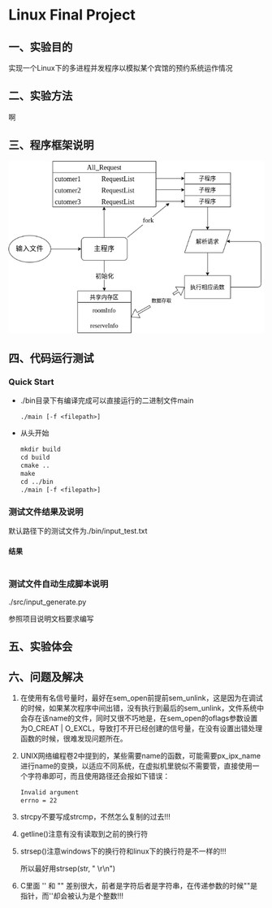 # Linux Final Project

## 一、实验目的

实现一个Linux下的多进程并发程序以模拟某个宾馆的预约系统运作情况

## 二、实验方法

啊

## 三、程序框架说明

![程序框架](./img/%E7%A8%8B%E5%BA%8F%E6%A1%86%E6%9E%B6.png)



## 四、代码运行测试

### Quick Start

- ./bin目录下有编译完成可以直接运行的二进制文件main

  ```shell
  ./main [-f <filepath>]
  ```

- 从头开始

  ```shell
  mkdir build
  cd build
  cmake ..
  make
  cd ../bin
  ./main [-f <filepath>]
  ```

### 测试文件结果及说明

默认路径下的测试文件为./bin/input_test.txt

#### 结果

```shell

```

### 测试文件自动生成脚本说明

./src/input_generate.py

参照项目说明文档要求编写

## 五、实验体会

## 六、问题及解决

1. 在使用有名信号量时，最好在sem_open前提前sem_unlink，这是因为在调试的时候，如果某次程序中间出错，没有执行到最后的sem_unlink，文件系统中会存在该name的文件，同时又很不巧地是，在sem_open的oflags参数设置为O_CREAT | O_EXCL，导致打不开已经创建的信号量，在没有设置出错处理函数的时候，很难发现问题所在。

2. UNIX网络编程卷2中提到的，某些需要name的函数，可能需要px_ipx_name进行name的变换，以适应不同系统，在虚拟机里貌似不需要管，直接使用一个字符串即可，而且使用路径还会报如下错误：

   ```shell
   Invalid argument
   errno = 22
   ```

3. strcpy不要写成strcmp，不然怎么复制的过去!!!

4. getline()注意有没有读取到之前的换行符

5. strsep()注意windows下的换行符和linux下的换行符是不一样的!!!

   所以最好用strsep(str, " \r\n")

6. C里面 '' 和 "" 差别很大，前者是字符后者是字符串，在传递参数的时候""是指针，而''却会被认为是个整数!!!